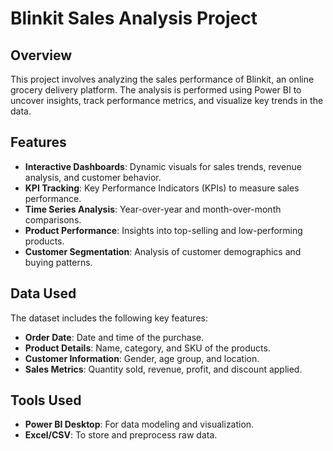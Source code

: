 # Blinkit Sales Analysis Project  

## Overview  
This project involves analyzing the sales performance of Blinkit, an online grocery delivery platform. The analysis is performed using Power BI to uncover insights, track performance metrics, and visualize key trends in the data.  

## Features  
- **Interactive Dashboards**: Dynamic visuals for sales trends, revenue analysis, and customer behavior.  
- **KPI Tracking**: Key Performance Indicators (KPIs) to measure sales performance.  
- **Time Series Analysis**: Year-over-year and month-over-month comparisons.  
- **Product Performance**: Insights into top-selling and low-performing products.  
- **Customer Segmentation**: Analysis of customer demographics and buying patterns.  

## Data Used  
The dataset includes the following key features:  
- **Order Date**: Date and time of the purchase.  
- **Product Details**: Name, category, and SKU of the products.  
- **Customer Information**: Gender, age group, and location.  
- **Sales Metrics**: Quantity sold, revenue, profit, and discount applied.  

## Tools Used  
- **Power BI Desktop**: For data modeling and visualization.  
- **Excel/CSV**: To store and preprocess raw data.  


